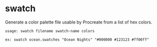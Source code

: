 # swatch
Generate a color palette file usable by Procreate from a list of hex colors.

```
usage: swatch filename swatch-name colors

ex: swatch ocean.swatches "Ocean Nights" "#000000 #123123 #ff00ff"
```
